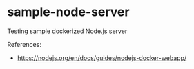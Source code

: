 # sample-node-server
Testing sample dockerized Node.js server

References:
* https://nodejs.org/en/docs/guides/nodejs-docker-webapp/
